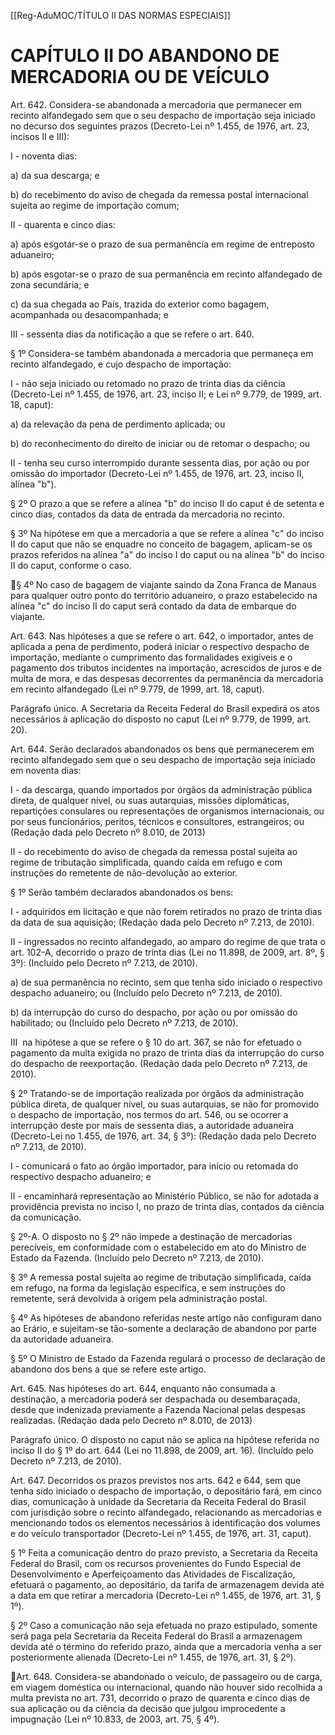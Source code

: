 [[Reg-AduMOC/TÍTULO II DAS NORMAS ESPECIAIS]]

# CAPÍTULO II DO ABANDONO DE MERCADORIA OU DE VEÍCULO

Art. 642. Considera-se abandonada a mercadoria que
permanecer em recinto alfandegado sem que o seu
despacho de importação seja iniciado no decurso dos
seguintes prazos (Decreto-Lei nº 1.455, de 1976, art. 23,
incisos II e III):

I - noventa dias:

a) da sua descarga; e

b) do recebimento do aviso de chegada da remessa postal
internacional sujeita ao regime de importação comum;

II - quarenta e cinco dias:

a) após esgotar-se o prazo de sua permanência em regime
de entreposto aduaneiro;

b) após esgotar-se o prazo de sua permanência em recinto
alfandegado de zona secundária; e

c) da sua chegada ao País, trazida do exterior como bagagem,
acompanhada ou desacompanhada; e

III - sessenta dias da notificação a que se refere o art. 640.

§ 1º Considera-se também abandonada a mercadoria que
permaneça em recinto alfandegado, e cujo despacho de
importação:

I - não seja iniciado ou retomado no prazo de trinta dias da
ciência (Decreto-Lei nº 1.455, de 1976, art. 23, inciso II; e Lei
nº 9.779, de 1999, art. 18, caput):

a) da relevação da pena de perdimento aplicada; ou

b) do reconhecimento do direito de iniciar ou de retomar o
despacho; ou

II - tenha seu curso interrompido durante sessenta dias, por
ação ou por omissão do importador (Decreto-Lei nº 1.455,
de 1976, art. 23, inciso II, alínea "b").

§ 2º O prazo a que se refere a alínea "b" do inciso II do caput
é de setenta e cinco dias, contados da data de entrada da
mercadoria no recinto.

§ 3º Na hipótese em que a mercadoria a que se refere a
alínea "c" do inciso II do caput que não se enquadre no
conceito de bagagem, aplicam-se os prazos referidos na
alínea "a" do inciso I do caput ou na alínea "b" do inciso II do
caput, conforme o caso.

§ 4º No caso de bagagem de viajante saindo da Zona Franca
de Manaus para qualquer outro ponto do território
aduaneiro, o prazo estabelecido na alínea "c" do inciso II do
caput será contado da data de embarque do viajante.

Art. 643. Nas hipóteses a que se refere o art. 642, o
importador, antes de aplicada a pena de perdimento, poderá
iniciar o respectivo despacho de importação, mediante o
cumprimento das formalidades exigíveis e o pagamento dos
tributos incidentes na importação, acrescidos de juros e de
multa de mora, e das despesas decorrentes da permanência
da mercadoria em recinto alfandegado (Lei nº 9.779, de
1999, art. 18, caput).

Parágrafo único. A Secretaria da Receita Federal do Brasil
expedirá os atos necessários à aplicação do disposto no
caput (Lei nº 9.779, de 1999, art. 20).

Art. 644. Serão declarados abandonados os bens que
permanecerem em recinto alfandegado sem que o seu
despacho de importação seja iniciado em noventa dias:

I - da descarga, quando importados por órgãos da
administração pública direta, de qualquer nível, ou suas
autarquias, missões diplomáticas, repartições consulares ou
representações de organismos internacionais, ou por seus
funcionários, peritos, técnicos e consultores, estrangeiros;
ou (Redação dada pelo Decreto nº 8.010, de 2013)

II - do recebimento do aviso de chegada da remessa postal
sujeita ao regime de tributação simplificada, quando caída
em refugo e com instruções do remetente de não-devolução
ao exterior.

§ 1º Serão também declarados abandonados os bens:

I - adquiridos em licitação e que não forem retirados no prazo
de trinta dias da data de sua aquisição; (Redação dada pelo
Decreto nº 7.213, de 2010).

II - ingressados no recinto alfandegado, ao amparo do regime
de que trata o art. 102-A, decorrido o prazo de trinta dias (Lei
no 11.898, de 2009, art. 8º, § 3º): (Incluído pelo Decreto nº
7.213, de 2010).

a) de sua permanência no recinto, sem que tenha sido
iniciado o respectivo despacho aduaneiro; ou (Incluído pelo
Decreto nº 7.213, de 2010).

b) da interrupção do curso do despacho, por ação ou por
omissão do habilitado; ou (Incluído pelo Decreto nº 7.213,
de 2010).

III ­ na hipótese a que se refere o § 10 do art. 367, se não for
efetuado o pagamento da multa exigida no prazo de trinta
dias da interrupção do curso do despacho de reexportação.
(Redação dada pelo Decreto nº 7.213, de 2010).

§ 2º Tratando-se de importação realizada por órgãos da
administração pública direta, de qualquer nível, ou suas
autarquias, se não for promovido o despacho de importação,
nos termos do art. 546, ou se ocorrer a interrupção deste por
mais de sessenta dias, a autoridade aduaneira (Decreto-Lei
no 1.455, de 1976, art. 34, § 3º): (Redação dada pelo Decreto
nº 7.213, de 2010).

I - comunicará o fato ao órgão importador, para início ou
retomada do respectivo despacho aduaneiro; e

II - encaminhará representação ao Ministério Público, se não
for adotada a providência prevista no inciso I, no prazo de
trinta dias, contados da ciência da comunicação.

§ 2º-A. O disposto no § 2º não impede a destinação de
mercadorias perecíveis, em conformidade com o
estabelecido em ato do Ministro de Estado da Fazenda.
(Incluído pelo Decreto nº 7.213, de 2010).

§ 3º A remessa postal sujeita ao regime de tributação
simplificada, caída em refugo, na forma da legislação
específica, e sem instruções do remetente, será devolvida à
origem pela administração postal.

§ 4º As hipóteses de abandono referidas neste artigo não
configuram dano ao Erário, e sujeitam-se tão-somente a
declaração de abandono por parte da autoridade aduaneira.

§ 5º O Ministro de Estado da Fazenda regulará o processo de
declaração de abandono dos bens a que se refere este artigo.

Art. 645. Nas hipóteses do art. 644, enquanto não
consumada a destinação, a mercadoria poderá ser
despachada ou desembaraçada, desde que indenizada
previamente a Fazenda Nacional pelas despesas realizadas.
(Redação dada pelo Decreto nº 8.010, de 2013)

Parágrafo único. O disposto no caput não se aplica na
hipótese referida no inciso II do § 1º do art. 644 (Lei no
11.898, de 2009, art. 16). (Incluído pelo Decreto nº 7.213, de
2010).

Art. 647. Decorridos os prazos previstos nos arts. 642 e 644,
sem que tenha sido iniciado o despacho de importação, o
depositário fará, em cinco dias, comunicação à unidade da
Secretaria da Receita Federal do Brasil com jurisdição sobre
o recinto alfandegado, relacionando as mercadorias e
mencionando todos os elementos necessários à
identificação dos volumes e do veículo transportador
(Decreto-Lei nº 1.455, de 1976, art. 31, caput).

§ 1º Feita a comunicação dentro do prazo previsto, a
Secretaria da Receita Federal do Brasil, com os recursos
provenientes do Fundo Especial de Desenvolvimento e
Aperfeiçoamento das Atividades de Fiscalização, efetuará o
pagamento, ao depositário, da tarifa de armazenagem
devida até a data em que retirar a mercadoria (Decreto-Lei
nº 1.455, de 1976, art. 31, § 1º).

§ 2º Caso a comunicação não seja efetuada no prazo
estipulado, somente será paga pela Secretaria da Receita
Federal do Brasil a armazenagem devida até o término do
referido prazo, ainda que a mercadoria venha a ser
posteriormente alienada (Decreto-Lei nº 1.455, de 1976, art.
31, § 2º).

Art. 648. Considera-se abandonado o veículo, de passageiro
ou de carga, em viagem doméstica ou internacional, quando
não houver sido recolhida a multa prevista no art. 731,
decorrido o prazo de quarenta e cinco dias de sua aplicação
ou da ciência da decisão que julgou improcedente a
impugnação (Lei nº 10.833, de 2003, art. 75, § 4º).